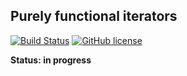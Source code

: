 ## Purely functional iterators

[![Build Status](https://travis-ci.org/mapogolions/sequence.svg?branch=master)](https://travis-ci.org/mapogolions/sequence) [![GitHub license](https://img.shields.io/github/license/Naereen/StrapDown.js.svg)](./LICENSE.txt)

**Status: in progress**
